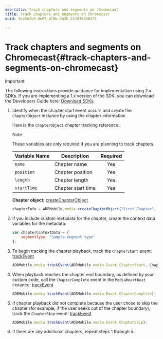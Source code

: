 ```yaml
---
seo-title: Track chapters and segments on Chromecast
title: Track chapters and segments on Chromecast
uuid: 5ea562b9-0e07-4fbb-9a3b-213d746304f5

---
```


# Track chapters and segments on Chromecast{#track-chapters-and-segments-on-chromecast}

>[!IMPORTANT]
>
>The following instructions provide guidance for implementation using 2.x SDKs. If you are implementing a 1.x version of the SDK, you can download the Developers Guide here: [Download SDKs](../../sdk-implement/download-sdks.md).

1. Identify when the chapter start event occurs and create the `ChapterObject` instance by using the chapter information.

   Here is the `ChapterObject` chapter tracking reference:  

   >[!NOTE]
   >
   >These variables are only required if you are planning to track chapters.

   | Variable Name | Description | Required |
   | --- | --- | :---: |
   | `name` | Chapter name | Yes |
   | `position` | Chapter position | Yes |
   | `length` | Chapter length | Yes |
   | `startTime` | Chapter start time | Yes |

   **Chapter object:** [createChapterObject](https://adobe-marketing-cloud.github.io/media-sdks/reference/chromecast/ADBMobile.media.html#.createChapterObject) 

   ```js
   chapterInfo = ADBMobile.media.createChapterObject("First Chapter", 1, CHAPTER1_LENGTH, CHAPTER1_START_POS);
   ```

1. If you include custom metadata for the chapter, create the context data variables for the metadata: 

   ```js
   var chapterContextData = { 
       segmentType: "Sample segment type" 
   };
   ```

1. To begin tracking the chapter playback, track the `ChapterStart` event: [trackEvent](https://adobe-marketing-cloud.github.io/media-sdks/reference/chromecast/ADBMobile.media.html#.trackEvent) 

   ```js
   ADBMobile.media.trackEvent(ADBMobile.media.Event.ChapterStart, ChapterInfo, chapterContextData); 
   
   ```

1. When playback reaches the chapter end boundary, as defined by your custom code, call the `ChapterComplete` event in the `MediaHeartbeat` instance: [trackEvent](https://adobe-marketing-cloud.github.io/media-sdks/reference/chromecast/ADBMobile.media.html#.trackEvent) 

   ```js
   ADBMobile.media.trackEvent(ADBMobile.media.Event.ChapterComplete);
   ```

1. If chapter playback did not complete because the user chose to skip the chapter (for example, if the user seeks out of the chapter boundary), track the `ChapterSkip` event: [trackEvent](https://adobe-marketing-cloud.github.io/media-sdks/reference/chromecast/ADBMobile.media.html#.trackEvent) 

   ```js
   ADBMobile.media.trackEvent(ADBMobile.media.Event.ChapterSkip); 
   
   ```

1. If there are any additional chapters, repeat steps 1 through 5.

